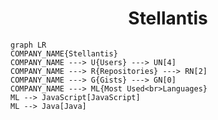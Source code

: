 <h1 align="center">Stellantis</h1>

```mermaid
graph LR
COMPANY_NAME{Stellantis}
COMPANY_NAME ---> U{Users} ---> UN[4]
COMPANY_NAME ---> R{Repositories} ---> RN[2]
COMPANY_NAME ---> G{Gists} ---> GN[0]
COMPANY_NAME ---> ML{Most Used<br>Languages}
ML --> JavaScript[JavaScript]
ML --> Java[Java]
```
